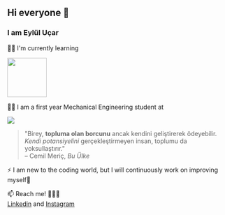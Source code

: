 ## Hi everyone 👋
### I am Eylül Uçar 

👩‍💻 I'm currently learning

<img src="https://www.python.org/static/img/python-logo@2x.png" widht=350 height=90 >

👩‍🎓
I am a first year Mechanical Engineering student at

<img src="https://yildiz.edu.tr/themes/custom/ytu/logo.svg">

> "Birey, **topluma olan borcunu** ancak kendini geliştirerek ödeyebilir. *Kendi potansiyelini* gerçekleştirmeyen insan, toplumu da yoksullaştırır."  
– Cemil Meriç, *Bu Ülke*

⚡ I am new to the coding world, but I will continuously work on improving myself🦋

📫 Reach me! 👩🏻‍🔧  
[Linkedin](https://www.linkedin.com/in/eyl%C3%BCl-u%C3%A7ar-aba907277) and
[Instagram](https://www.instagram.com/karby.546/#)
